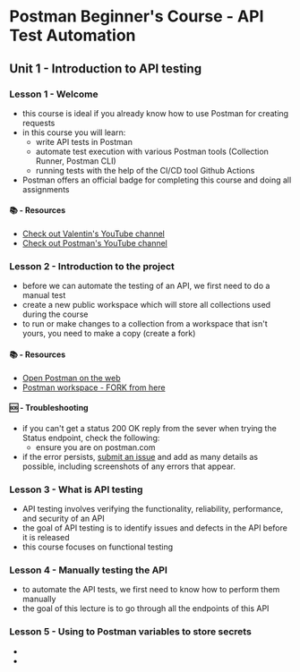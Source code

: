  # Postman Beginner's Course - API Test Automation

 ## Unit 1 - Introduction to API testing

 ### Lesson 1 - Welcome

- this course is ideal if you already know how to use Postman for creating requests
- in this course you will learn:
    - write API tests in Postman
    - automate test execution with various Postman tools (Collection Runner, Postman CLI)
    - running tests with the help of the CI/CD tool Github Actions
- Postman offers an official badge for completing this course and doing all assignments

 #### 📚 - Resources

 * [Check out Valentin's YouTube channel](https://www.youtube.com/@vdespa?sub_confirmation=1)
 * [Check out Postman's YouTube channel](https://www.youtube.com/@postman?sub_confirmation=1)


### Lesson 2 - Introduction to the project

- before we can automate the testing of an API, we first need to do a manual test
- create a new public workspace which will store all collections used during the course
- to run or make changes to a collection from a workspace that isn't yours, you need to make a copy (create a fork)

#### 📚 - Resources

 * [Open Postman on the web](https://go.postman.co/build)
 * [Postman workspace - FORK from here](https://www.postman.com/valentins-team/workspace/test-automation-valentino-s-artisan-coffee-house-api/overview)

#### 🆘 - Troubleshooting

- if you can't get a status 200 OK reply from the sever when trying the Status endpoint, check the following:
    - ensure you are on postman.com
- if the error persists, [submit an issue](https://github.com/vdespa/automation-with-postman-course/issues/new) and add as many details as possible, including screenshots of any errors that appear.


 ### Lesson 3 - What is API testing

- API testing involves verifying the functionality, reliability, performance, and security of an API
- the goal of API testing is to identify issues and defects in the API before it is released
- this course focuses on functional testing


### Lesson 4 - Manually testing the API

- to automate the API tests, we first need to know how to perform them manually
- the goal of this lecture is to go through all the endpoints of this API

### Lesson 5 - Using to Postman variables to store secrets

-
- 
